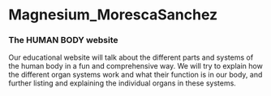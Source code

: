 # Magnesium_MorescaSanchez

### The HUMAN BODY website
Our educational website will talk about the different parts and systems of the human body in a fun and comprehensive way.
We will try to explain how the different organ systems work and what their function is in our body, and further listing and explaining the individual organs in these systems.
